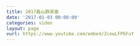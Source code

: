 ```yaml
---
title: 2017磊山群英會
date: '2017-01-03 00:00:00'
categories: video
layout: page
vurl: https://www.youtube.com/embed/ZcowLFP6FuY
---
```


